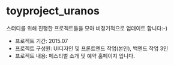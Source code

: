 # toyproject_uranos
스터디를 위해 진행한 프로젝트들을 모아 비정기적으로 업데이트 합니다:-)
* 프로젝트 기간: 2015.07
* 프로젝트 구성원: UI디자인 및 프론트엔드 작업(본인), 백엔드 작업 3인
* 프로젝트 내용: 페스티벌 소개 및 예약 홈페이지 입니다.
